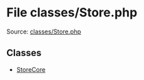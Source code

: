 File classes/Store.php
=========

Source: [classes/Store.php](https://github.com/PrestaShop/PrestaShop/blob/1.6.0.7/classes/Store.php)


Classes
-------

* [StoreCore](class.StoreCore.md)

